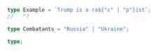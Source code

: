 ```ts twoslash
type Example = `Trump is a ra${"c" | "p"}ist`;
//   ^?
```

```ts twoslash
type Combatants = "Russia" | "Ukraine";

type;
```
